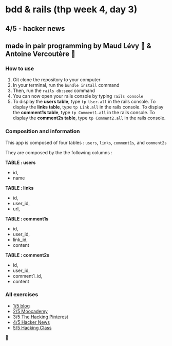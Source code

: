 # bdd & rails (thp week 4, day 3)

## 4/5 - hacker news 

## made in pair programming by Maud Lévy :fried_shrimp: & Antoine Vercoutère :poultry_leg:

### How to use

1. Git clone the repository to your computer
2. In your terminal, run the `bundle install` command
3. Then, run the `rails db:seed` command
4. You can now open your rails console by typing `rails console`
5. To display the **users table**, type `tp User.all` in the rails console. To display the **links table**, type `tp Link.all` in the rails console. To display the **comment1s table**, type `tp Comment1.all` in the rails console. To display the **comment2s table**, type `tp Comment2.all` in the rails console.


### Composition and information

This app is composed of four tables : `users`, `links`, `comment1s`, and `comment2s`

They are composed by the the following columns :

**TABLE : users**
* id,
* name

**TABLE : links** 
* id,
* user_id,
* url,

**TABLE : comment1s** 
* id,
* user_id,
* link_id,
* content

**TABLE : comment2s** 
* id,
* user_id,
* comment1_id,
* content


### All exercises

* [1/5 blog](https://github.com/avnd26/0_rails_blog "#")
* [2/5 Moocademy](https://github.com/mlla0/1_rails_moocademy "#")
* [3/5 The Hacking Pinterest](https://github.com/mlla0/2_rails_hacking_pinterest "#")
* [4/5 Hacker News](https://github.com/mlla0/3_rails_hacker_news "#")
* [5/5 Hacking Class](https://github.com/mlla0/4_hacking_class "#")

:kiss: